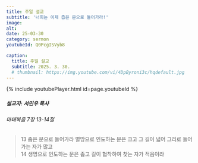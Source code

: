 ```yaml
---
title: 주일 설교
subtitle: '너희는 이제 좁은 문으로 들어가라!'
image: 
alt:
date: 25-03-30
category: sermon
youtubeId: Q0PcgISVyb8

caption:
  title: 주일 설교
  subtitle: 2025. 3. 30.
  # thumbnail: https://img.youtube.com/vi/4DpByroni3c/hqdefault.jpg
---
```

{% include youtubePlayer.html id=page.youtubeId %}

##### 설교자: 서민우 목사  

###### 마태복음 7장 13-14절  

> 13 좁은 문으로 들어가라 멸망으로 인도하는 문은 크고 그 길이 넓어 그리로 들어가는 자가 많고  
> 14 생명으로 인도하는 문은 좁고 길이 협착하여 찾는 자가 적음이라
